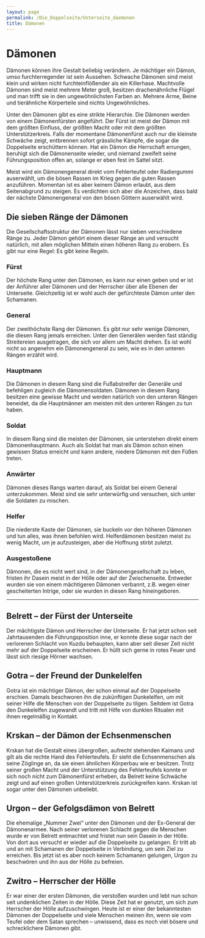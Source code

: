 ```yaml
---
layout: page
permalink: /Die_Doppelseite/Unterseite_daemonen
title: Dämonen
---
```


# Dämonen

Dämonen können ihre Gestalt beliebig verändern. Je mächtiger ein Dämon, umso furchterregender ist sein Aussehen. Schwache Dämonen sind meist klein und wirken nicht furchteinflößender als ein Killerhase. Machtvolle Dämonen sind meist mehrere Meter groß, besitzen drachenähnliche Flügel und man trifft sie in den ungewöhnlichsten Farben an. Mehrere Arme, Beine und tierähnliche Körperteile sind nichts Ungewöhnliches.

Unter den Dämonen gibt es eine strikte Hierarchie. Die Dämonen werden von einem Dämonenfürsten angeführt. Der Fürst ist meist der Dämon mit dem größten Einfluss, der größten Macht oder mit dem größten Unterstützerkreis. Falls der momentane Dämonenfürst auch nur die kleinste Schwäche zeigt, entbrennen sofort grässliche Kämpfe, die sogar die Doppelseite erschüttern können. Hat ein Dämon die Herrschaft errungen, beruhigt sich die Dämonenseite wieder, und niemand zweifelt seine Führungsposition offen an, solange er eben fest im Sattel sitzt.

Meist wird ein Dämonengeneral direkt vom Fehlerteufel oder Radiergummi auserwählt, um die bösen Rassen im Krieg gegen die guten Rassen anzuführen. Momentan ist es aber keinem Dämon erlaubt, aus dem Seitenabgrund zu steigen. Es verdichten sich aber die Anzeichen, dass bald der nächste Dämonengeneral von den bösen Göttern auserwählt wird.

## Die sieben Ränge der Dämonen

Die Gesellschaftsstruktur der Dämonen lässt nur sieben verschiedene Ränge zu. Jeder Dämon gehört einem dieser Ränge an und versucht natürlich, mit allen möglichen Mitteln einen höheren Rang zu erobern. Es gibt nur eine Regel: Es gibt keine Regeln.

### Fürst

Der höchste Rang unter den Dämonen, es kann nur einen geben und er ist der Anführer aller Dämonen und der Herrscher über alle Ebenen der Unterseite. Gleichzeitig ist er wohl auch der gefürchteste Dämon unter den Schamanen.

### General

Der zweithöchste Rang der Dämonen. Es gibt nur sehr wenige Dämonen, die diesen Rang jemals erreichen. Unter den Generälen werden fast ständig Streitereien ausgetragen, die sich vor allem um Macht drehen. Es ist wohl nicht so angenehm ein Dämonengeneral zu sein, wie es in den unteren Rängen erzählt wird.

### Hauptmann

Die Dämonen in diesem Rang sind die Fußabstreifer der Generäle und befehligen zugleich die Dämonensoldaten. Dämonen in diesem Rang besitzen eine gewisse Macht und werden natürlich von den unteren Rängen beneidet, da die Hauptmänner am meisten mit den unteren Rängen zu tun haben.

### Soldat

In diesem Rang sind die meisten der Dämonen, sie unterstehen direkt einem Dämonenhauptmann. Auch als Soldat hat man als Dämon schon einen gewissen Status erreicht und kann andere, niedere Dämonen mit den Füßen treten.

### Anwärter

Dämonen dieses Rangs warten darauf, als Soldat bei einem General unterzukommen. Meist sind sie sehr unterwürfig und versuchen, sich unter die Soldaten zu mischen.

### Helfer

Die niederste Kaste der Dämonen, sie buckeln vor den höheren Dämonen und tun alles, was ihnen befohlen wird. Helferdämonen besitzen meist zu wenig Macht, um je aufzusteigen, aber die Hoffnung stirbt zuletzt.

### Ausgestoßene

Dämonen, die es nicht wert sind, in der Dämonengesellschaft zu leben, fristen ihr Dasein meist in der Hölle oder auf der Zwischenseite. Entweder wurden sie von einem mächtigeren Dämonen verbannt, z.B. wegen einer gescheiterten Intrige, oder sie wurden in diesen Rang hineingeboren.


***
## Belrett &ndash; der Fürst der Unterseite

Der mächtigste Dämon und Herrscher der Unterseite. Er hat jetzt schon seit Jahrtausenden die Führungsposition inne, er konnte diese sogar nach der verlorenen Schlacht von Kuzdu behaupten, kann aber seit dieser Zeit nicht mehr auf der Doppelseite erscheinen. Er hüllt sich gerne in rotes Feuer und lässt sich riesige Hörner wachsen.

## Gotra &ndash; der Freund der Dunkelelfen

Gotra ist ein mächtiger Dämon, der schon einmal auf der Doppelseite erschien. Damals beschworen ihn die zukünftigen Dunkelelfen, um mit seiner Hilfe die Menschen von der Doppelseite zu tilgen. Seitdem ist Gotra den Dunkelelfen zugewandt und tritt mit Hilfe von dunklen Ritualen mit ihnen regelmäßig in Kontakt.

## Krskan &ndash; der Dämon der Echsenmenschen

Krskan hat die Gestalt eines übergroßen, aufrecht stehenden Kaimans und gilt als die rechte Hand des Fehlerteufels. Er sieht die Echsenmenschen als seine Zöglinge an, da sie einen ähnlichen Körperbau wie er besitzen. Trotz seiner großen Macht und der Unterstützung des Fehlerteufels konnte er sich noch nicht zum Dämonenfürst erheben, da Belrett keine Schwäche zeigt und auf einen großen Unterstützerkreis zurückgreifen kann. Krskan ist sogar unter den Dämonen unbeliebt.

## Urgon &ndash; der Gefolgsdämon von Belrett

Die ehemalige &bdquo;Nummer Zwei&ldquo; unter den Dämonen und der Ex-General der Dämonenarmee. Nach seiner verlorenen Schlacht gegen die Menschen wurde er von Belrett entmachtet und fristet nun sein Dasein in der Hölle. Von dort aus versucht er wieder auf die Doppelseite zu gelangen. Er tritt ab und an mit Schamanen der Doppelseite in Verbindung, um sein Ziel zu erreichen. Bis jetzt ist es aber noch keinem Schamanen gelungen, Urgon zu beschwören und ihn aus der Hölle zu befreien.

## Zwitro &ndash; Herrscher der Hölle

Er war einer der ersten Dämonen, die verstoßen wurden und lebt nun schon seit undenklichen Zeiten in der Hölle. Diese Zeit hat er genutzt, um sich zum Herrscher der Hölle aufzuschwingen. Heute ist er einer der bekanntesten Dämonen der Doppelseite und viele Menschen meinen ihn, wenn sie vom Teufel oder dem Satan sprechen &ndash; unwissend, dass es noch viel bösere und schrecklichere Dämonen gibt.

